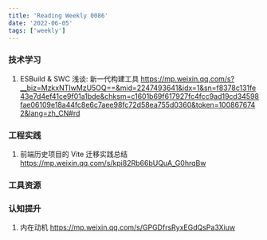 ```yaml
---
title: 'Reading Weekly 0086'
date: '2022-06-05'
tags: ['weekly']
---
```


### 技术学习

1. ESBuild & SWC 浅谈: 新一代构建工具 https://mp.weixin.qq.com/s?__biz=MzkxNTIwMzU5OQ==&mid=2247493641&idx=1&sn=f8378c131fe43e7d4ef41ce9f01a1bde&chksm=c1601b69f617927fc4fcc9ad19cd34598fae06109e18a44fc8e6c7aee98fc72d58ea755d0360&token=1008676742&lang=zh_CN#rd

### 工程实践

1. 前端历史项目的 Vite 迁移实践总结 https://mp.weixin.qq.com/s/kpi82Rb66bUQuA_G0hrqBw

### 工具资源

### 认知提升

1. 内在动机 https://mp.weixin.qq.com/s/GPGDfrsRyxEGdQsPa3Xiuw
